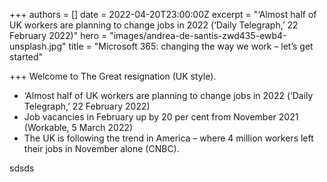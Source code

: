 +++
authors = []
date = 2022-04-20T23:00:00Z
excerpt = "‘Almost half of UK workers are planning to change jobs in 2022 (‘Daily Telegraph,’ 22 February 2022)"
hero = "images/andrea-de-santis-zwd435-ewb4-unsplash.jpg"
title = "Microsoft 365: changing the way we work – let’s get started"

+++
Welcome to The Great resignation (UK style).

* ‘Almost half of UK workers are planning to change jobs in 2022 (‘Daily Telegraph,’ 22 February 2022)
* Job vacancies in February up by 20 per cent from November 2021 (Workable, 5 March 2022)
* The UK is following the trend in America – where 4 million workers left their jobs in November alone (CNBC).

sdsds